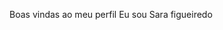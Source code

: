 Boas vindas ao meu perfil 
Eu sou Sara figueiredo
<!---
saraemanuelle123/saraemanuelle123 is a ✨ special ✨ repository because its `README.md` (this file) appears on your GitHub profile.
You can click the Preview link to take a look at your changes.
--->










